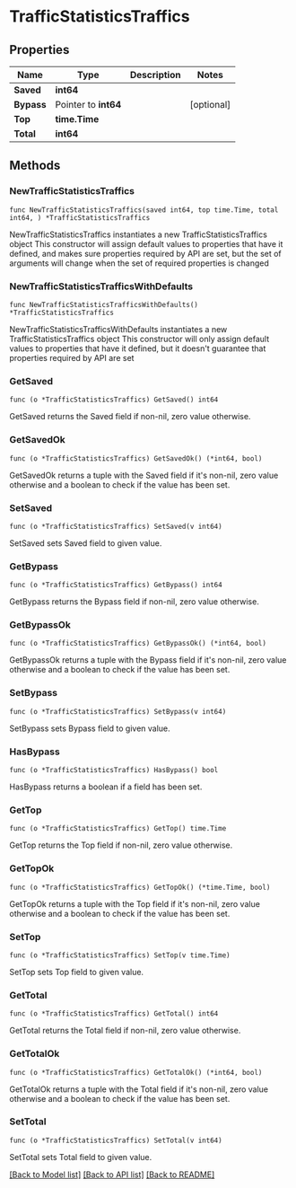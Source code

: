 # TrafficStatisticsTraffics

## Properties

Name | Type | Description | Notes
------------ | ------------- | ------------- | -------------
**Saved** | **int64** |  | 
**Bypass** | Pointer to **int64** |  | [optional] 
**Top** | **time.Time** |  | 
**Total** | **int64** |  | 

## Methods

### NewTrafficStatisticsTraffics

`func NewTrafficStatisticsTraffics(saved int64, top time.Time, total int64, ) *TrafficStatisticsTraffics`

NewTrafficStatisticsTraffics instantiates a new TrafficStatisticsTraffics object
This constructor will assign default values to properties that have it defined,
and makes sure properties required by API are set, but the set of arguments
will change when the set of required properties is changed

### NewTrafficStatisticsTrafficsWithDefaults

`func NewTrafficStatisticsTrafficsWithDefaults() *TrafficStatisticsTraffics`

NewTrafficStatisticsTrafficsWithDefaults instantiates a new TrafficStatisticsTraffics object
This constructor will only assign default values to properties that have it defined,
but it doesn't guarantee that properties required by API are set

### GetSaved

`func (o *TrafficStatisticsTraffics) GetSaved() int64`

GetSaved returns the Saved field if non-nil, zero value otherwise.

### GetSavedOk

`func (o *TrafficStatisticsTraffics) GetSavedOk() (*int64, bool)`

GetSavedOk returns a tuple with the Saved field if it's non-nil, zero value otherwise
and a boolean to check if the value has been set.

### SetSaved

`func (o *TrafficStatisticsTraffics) SetSaved(v int64)`

SetSaved sets Saved field to given value.


### GetBypass

`func (o *TrafficStatisticsTraffics) GetBypass() int64`

GetBypass returns the Bypass field if non-nil, zero value otherwise.

### GetBypassOk

`func (o *TrafficStatisticsTraffics) GetBypassOk() (*int64, bool)`

GetBypassOk returns a tuple with the Bypass field if it's non-nil, zero value otherwise
and a boolean to check if the value has been set.

### SetBypass

`func (o *TrafficStatisticsTraffics) SetBypass(v int64)`

SetBypass sets Bypass field to given value.

### HasBypass

`func (o *TrafficStatisticsTraffics) HasBypass() bool`

HasBypass returns a boolean if a field has been set.

### GetTop

`func (o *TrafficStatisticsTraffics) GetTop() time.Time`

GetTop returns the Top field if non-nil, zero value otherwise.

### GetTopOk

`func (o *TrafficStatisticsTraffics) GetTopOk() (*time.Time, bool)`

GetTopOk returns a tuple with the Top field if it's non-nil, zero value otherwise
and a boolean to check if the value has been set.

### SetTop

`func (o *TrafficStatisticsTraffics) SetTop(v time.Time)`

SetTop sets Top field to given value.


### GetTotal

`func (o *TrafficStatisticsTraffics) GetTotal() int64`

GetTotal returns the Total field if non-nil, zero value otherwise.

### GetTotalOk

`func (o *TrafficStatisticsTraffics) GetTotalOk() (*int64, bool)`

GetTotalOk returns a tuple with the Total field if it's non-nil, zero value otherwise
and a boolean to check if the value has been set.

### SetTotal

`func (o *TrafficStatisticsTraffics) SetTotal(v int64)`

SetTotal sets Total field to given value.



[[Back to Model list]](HOW-TO.md#documentation-for-models) [[Back to API list]](HOW-TO.md#documentation-for-api-endpoints) [[Back to README]](HOW-TO.md)


